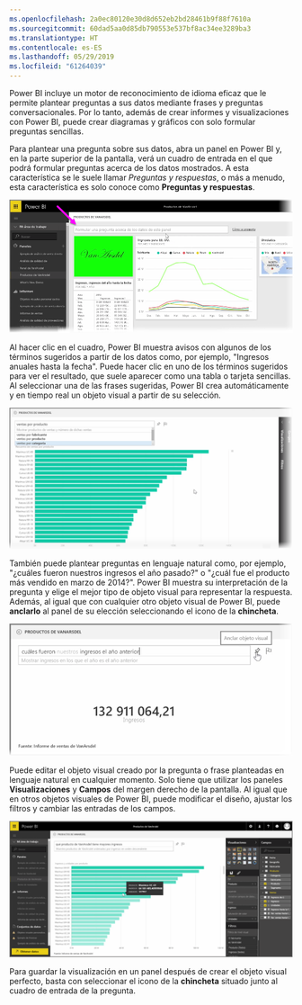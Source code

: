 ```yaml
---
ms.openlocfilehash: 2a0ec80120e30d8d652eb2bd28461b9f88f7610a
ms.sourcegitcommit: 60dad5aa0d85db790553e537bf8ac34ee3289ba3
ms.translationtype: HT
ms.contentlocale: es-ES
ms.lasthandoff: 05/29/2019
ms.locfileid: "61264039"
---
```

Power BI incluye un motor de reconocimiento de idioma eficaz que le permite plantear preguntas a sus datos mediante frases y preguntas conversacionales. Por lo tanto, además de crear informes y visualizaciones con Power BI, puede crear diagramas y gráficos con solo formular preguntas sencillas.

Para plantear una pregunta sobre sus datos, abra un panel en Power BI y, en la parte superior de la pantalla, verá un cuadro de entrada en el que podrá formular preguntas acerca de los datos mostrados. A esta característica se le suele llamar *Preguntas y respuestas*, o más a menudo, esta característica es solo conoce como **Preguntas y respuestas**.

![](media/4-3-asking-questions-natural-language/4-3_1.png)

Al hacer clic en el cuadro, Power BI muestra avisos con algunos de los términos sugeridos a partir de los datos como, por ejemplo, "Ingresos anuales hasta la fecha". Puede hacer clic en uno de los términos sugeridos para ver el resultado, que suele aparecer como una tabla o tarjeta sencillas. Al seleccionar una de las frases sugeridas, Power BI crea automáticamente y en tiempo real un objeto visual a partir de su selección.

![](media/4-3-asking-questions-natural-language/4-3_2.png)

También puede plantear preguntas en lenguaje natural como, por ejemplo, "¿cuáles fueron nuestros ingresos el año pasado?" o "¿cuál fue el producto más vendido en marzo de 2014?". Power BI muestra su interpretación de la pregunta y elige el mejor tipo de objeto visual para representar la respuesta. Además, al igual que con cualquier otro objeto visual de Power BI, puede **anclarlo** al panel de su elección seleccionando el icono de la **chincheta**.

![](media/4-3-asking-questions-natural-language/4-3_3.png)

Puede editar el objeto visual creado por la pregunta o frase planteadas en lenguaje natural en cualquier momento. Solo tiene que utilizar los paneles **Visualizaciones** y **Campos** del margen derecho de la pantalla. Al igual que en otros objetos visuales de Power BI, puede modificar el diseño, ajustar los filtros y cambiar las entradas de los campos.

![](media/4-3-asking-questions-natural-language/4-3_4.png)

Para guardar la visualización en un panel después de crear el objeto visual perfecto, basta con seleccionar el icono de la **chincheta** situado junto al cuadro de entrada de la pregunta.


